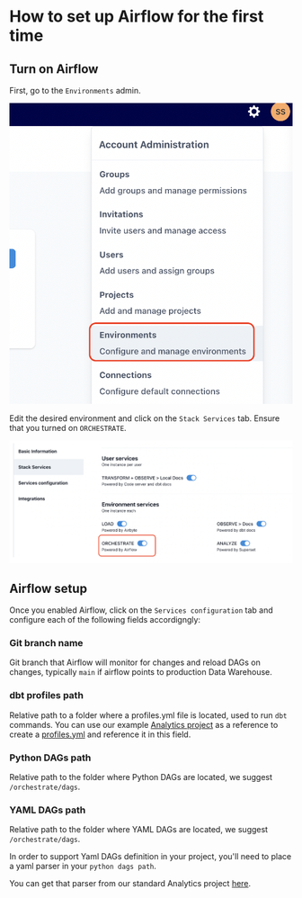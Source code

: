 # How to set up Airflow for the first time

## Turn on Airflow

First, go to the `Environments` admin.

![Environments admin](./assets/environments_admin.png)

Edit the desired environment and click on the `Stack Services` tab. Ensure that you turned on `ORCHESTRATE`.

![Setup environment services](./assets/environment-stack-services.png)

## Airflow setup

Once you enabled Airflow, click on the `Services configuration` tab and configure each of the following fields accordigngly:

### Git branch name

Git branch that Airflow will monitor for changes and reload DAGs on changes, typically `main` if airflow points to production Data Warehouse.

### dbt profiles path

Relative path to a folder where a profiles.yml file is located, used to run `dbt` commands.
You can use our example [Analytics project](https://github.com/datacoves/balboa) as a reference to create a [profiles.yml](https://github.com/datacoves/balboa/blob/main/automate/dbt/profiles.yml) and reference it in this field.

### Python DAGs path

Relative path to the folder where Python DAGs are located, we suggest `/orchestrate/dags`.

### YAML DAGs path

Relative path to the folder where YAML DAGs are located, we suggest `/orchestrate/dags`.

In order to support Yaml DAGs definition in your project, you'll need to place a yaml parser in your `python dags path`.

You can get that parser from our standard Analytics project [here](https://github.com/datacoves/balboa/blob/main/orchestrate/dags/yml_dags.py).
